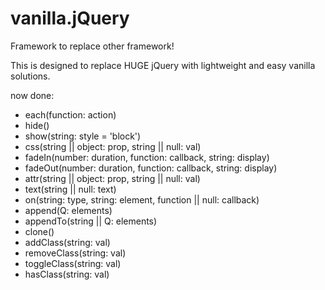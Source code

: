 # vanilla.jQuery

Framework to replace other framework!

This is designed to replace HUGE jQuery with lightweight and easy vanilla solutions.


now done:
* each(function: action)
* hide()
* show(string: style = 'block')
* css(string || object: prop, string || null: val)
* fadeIn(number: duration, function: callback, string: display)
* fadeOut(number: duration, function: callback, string: display)
* attr(string || object: prop, string || null: val)
* text(string || null: text)
* on(string: type, string: element, function || null: callback)
* append(Q: elements)
* appendTo(string || Q: elements)
* clone()
* addClass(string: val)
* removeClass(string: val)
* toggleClass(string: val)
* hasClass(string: val)